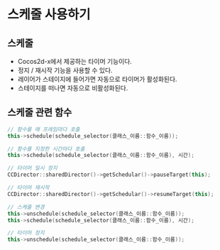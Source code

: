 # 스케줄 사용하기
## 스케줄
- Cocos2d-x에서 제공하는 타이머 기능이다.
- 정지 / 재시작 기능을 사용할 수 있다.
- 레이어가 스테이지에 들어가면 자동으로 타이머가 활성화된다.
- 스테이지를 떠나면 자동으로 비활성화된다.
## 스케줄 관련 함수
```C++
// 함수를 매 프레임마다 호출
this->schedule(schedule_selector(클래스_이름::함수_이름));

// 함수를 지정한 시간마다 호출
this->schedule(schedule_selector(클래스_이름::함수_이름), 시간);

// 타이머 일시 정지
CCDirector::sharedDirector()->getSchedular()->pauseTarget(this);

// 타이머 재시작
CCDirector::sharedDirector()->getSchedular()->resumeTarget(this);

// 스케줄 변경
this->unschedule(schedule_selector(클래스_이름::함수_이름));
this->schedule(schedule_selector(클래스_이름::함수_이름), 시간);

// 타이머 정지
this->unschedule(schedule_selector(클래스_이름::함수_이름));
```